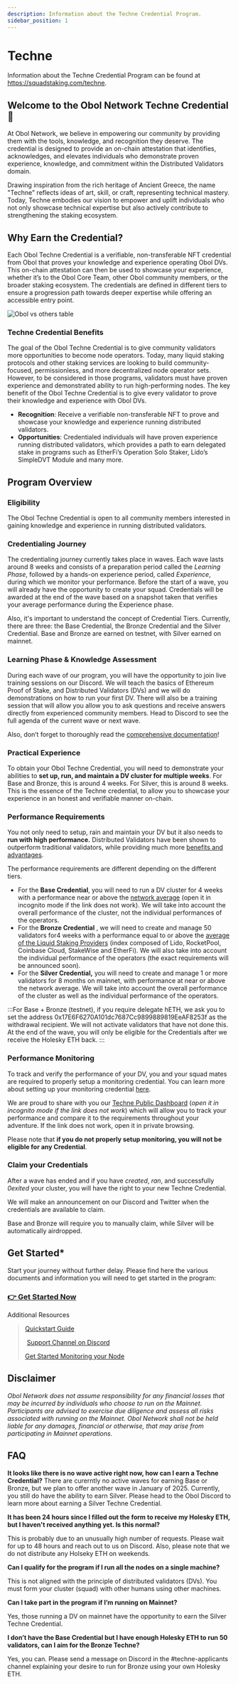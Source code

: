 ```yaml
---
description: Information about the Techne Credential Program.
sidebar_position: 1
---
```


# Techne

Information about the Techne Credential Program can be found at https://squadstaking.com/techne. 

## Welcome to the Obol Network Techne Credential 👋

At Obol Network, we believe in empowering our community by providing them with the tools, knowledge, and recognition they deserve. The credential is designed to provide an on-chain attestation that identifies, acknowledges, and elevates individuals who demonstrate proven experience, knowledge, and commitment within the Distributed Validators domain. 

Drawing inspiration from the rich heritage of Ancient Greece, the name "Techne" reflects ideas of art, skill, or craft, representing technical mastery. Today, Techne embodies our vision to empower and uplift individuals who not only showcase technical expertise but also actively contribute to strengthening the staking ecosystem.

## Why Earn the Credential?

Each Obol Techne Credential is a verifiable, non-transferable NFT credential from Obol that proves your knowledge and experience operating Obol DVs. This on-chain attestation can then be used to showcase your experience, whether it’s to the Obol Core Team, other Obol community members, or the broader staking ecosystem. The credentials are defined in different tiers to ensure a progression path towards deeper expertise while offering an accessible entry point.

![Obol vs others table](/img/Technes.png)

### Techne Credential Benefits

The goal of the Obol Techne Credential  is to give community validators more opportunities to become node operators. Today, many liquid staking protocols and other staking services are looking to build community-focused, permissionless, and more decentralized node operator sets. However, to be considered in those programs, validators must have proven experience and demonstrated ability to run high-performing nodes. The key benefit of the Obol Techne Credential is to give every validator to prove their knowledge and experience with Obol DVs.

- **Recognition**: Receive a verifiable non-transferable NFT to prove and showcase your knowledge and experience running distributed validators.
- **Opportunities**: Credentialed individuals will have proven experience running distributed validators, which provides a path to earn delegated stake in programs such as EtherFi’s Operation Solo Staker, Lido’s SimpleDVT Module and many more.

## Program Overview

### Eligibility
The Obol Techne Credential is open to all community members interested in gaining knowledge and experience in running distributed validators.

### Credentialing Journey

The credentialing journey currently takes place in waves. Each wave lasts around 8 weeks and consists of a preparation period called the *Learning Phase*, followed by a hands-on experience period, called *Experience*, during which we monitor your performance. Before the start of a wave, you will already have the opportunity to create your squad. Credentials will be awarded at the end of the wave based on a snapshot taken that verifies your average performance during the Experience phase.

Also, it's important to understand the concept of Credential Tiers. Currently, there are three: the Base Credential, the Bronze Credential and the Silver Credential. Base and Bronze are earned on testnet, with Silver earned on mainnet.

### Learning Phase & Knowledge Assessment

During each wave of our program, you will have the opportunity to join live training sessions on our Discord. We will teach the basics of Ethereum Proof of Stake, and Distributed Validators (DVs) and we will do demonstrations on how to run your first DV. There will also be a training session that will allow you allow you to ask questions and receive answers directly from experienced community members.  Head to Discord to see the full agenda of the current wave or next wave.

Also, don’t forget to thoroughly read the [comprehensive documentation](https://docs.obol.tech/docs/int/Overview)!

### Practical Experience

To obtain your Obol Techne Credential, you will need to demonstrate your abilities to **set up, run, and maintain a DV cluster for multiple weeks**. For Base and Bronze, this is around 4 weeks. For Silver, this is around 8 weeks. This is the essence of the Techne credential, to allow you to showcase your experience in an honest and verifiable manner on-chain.

### Performance Requirements

You not only need to setup, rain and maintain your DV but it also needs to **run with high performance.** Distributed Validators have been shown to outperform traditional validators, while providing much more [benefits and advantages](https://blog.obol.tech/what-is-dvt-and-how-does-it-improve-staking-on-ethereum/). 

The performance requirements are different depending on the different tiers.

- For the **Base Credential**, you will need to run a DV cluster for 4 weeks with a performance near or above the [network average](https://grafana.monitoring.gcp.obol.tech/d/adgym07d8ak1sf/techne-credentials?orgId=6) (open it in incognito mode if the link does not work). We will take into account the overall performance of the cluster, not the individual performances of the operators.
- For the **Bronze Credential** , we will need to create and manage 50 validators for4  weeks with a performance equal to or above the [average of the Liquid Staking Providers](https://grafana.monitoring.gcp.obol.tech/d/adgym07d8ak1sf/techne-credentials?orgId=6) (index composed of Lido, RocketPool, Coinbase Cloud, StakeWise and EtherFi). We will also take into account the individual performance of the operators (the exact requirements will be announced soon).
- For the **Silver Credential,** you will need to create and manage 1 or more validators for 8 months on mainnet, with performance at near or above the network average. We will take into account the overall performance of the cluster as well as the individual performance of the operators.

:::For Base + Bronze (testnet), if you require delegate hETH, we ask you to set the address 0x17E6F6270A101dc7687Cc9899889819EeAF8253f as the withdrawal recipient. We will not activate validators that have not done this. At the end of the wave, you will only be eligible for the Credentials after we receive the Holesky ETH back.
:::

### Performance Monitoring

To track and verify the performance of your DV, you and your squad mates are required to properly setup a monitoring credential. You can learn more about setting up your monitoring credential [here](https://docs.obol.org/next/run/start/obol-monitoring).

We are proud to share with you our [Techne Public Dashboard](https://grafana.monitoring.gcp.obol.tech/d/adgym07d8ak1sf/techne-credentials?orgId=6) (*open it in incognito mode if the link does not work*) which will allow you to track your performance and compare it to the requirements throughout your adventure. If the link does not work, open it in private browsing.

Please note that **if you do not properly setup monitoring, you will not be eligible for any Credential**.

### Claim your Credentials

After a wave has ended and if you have *created*, *ran*, and successfully *0exited* your cluster, you will have the right to your new Techne Credential.

We will make an announcement on our Discord and Twitter when the credentials are available to claim.

Base and Bronze will require you to manually claim, while Silver will be automatically airdropped.

## Get Started*

Start your journey without further delay. Please find here the various documents and information you will need to get started in the program:

### [👉 Get Started Now](https://discord.com/invite/n6ebKsX46w)

Additional Resources

> [Quickstart Guide](https://docs.obol.tech/docs/start/quickstart_overview)
> 
> 
>  [Support Channel on Discord](https://discord.gg/obolnetwork)
> 
> [Get Started Monitoring your Node](https://docs.obol.tech/docs/advanced/monitoring)
> 

## **Disclaimer**

*Obol Network does not assume responsibility for any financial losses that may be incurred by individuals who choose to run on the Mainnet. Participants are advised to exercise due diligence and assess all risks associated with running on the Mainnet. Obol Network shall not be held liable for any damages, financial or otherwise, that may arise from participating in Mainnet operations.*

## FAQ

**It looks like there is no wave active right now, how can I earn a Techne Credential?**
There are curerntly no active waves for earning Base or Bronze, but we plan to offer another wave in January of 2025. Currently, you still do have the ability to earn Silver. Please head to the Obol Discord to learn more about earning a Silver Techne Credential.

**It has been 24 hours since I filled out the form to receive my Holesky ETH, but I haven't received anything yet. Is this normal?**

This is probably due to an unusually high number of requests. Please wait for up to 48 hours and reach out to us on Discord. Also, please note that we do not distribute any Holseky ETH on weekends.

**Can I qualify for the program if I run all the nodes on a single machine?**

This is not aligned with the principle of distributed validators (DVs). You must form your cluster (squad) with other humans using other machines.

**Can I take part in the program if I’m running on Mainnet?** 

Yes, those running a DV on mainnet have the opportunity to earn the Silver Techne Credential.

**I don’t have the Base Credential but I have enough Holesky ETH to run 50 validators, can I aim for the Bronze Techne?** 

Yes, you can. Please send a message on Discord in the #techne-applicants channel explaining your desire to run for Bronze using your own Holesky ETH.
